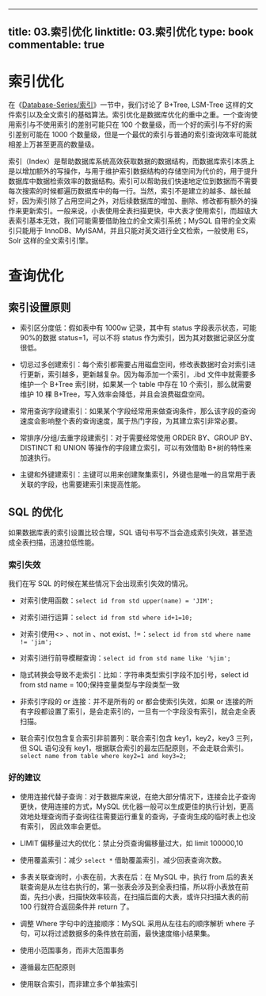 
---
title: 03.索引优化
linktitle: 03.索引优化
type: book
commentable: true
---

# 索引优化

在《[Database-Series/索引](https://github.com/wx-chevalier/Database-Series?q=)》一节中，我们讨论了 B+Tree, LSM-Tree 这样的文件索引以及全文索引的基础算法。索引优化是数据库优化的重中之重。一个查询使用索引与不使用索引的差别可能只在 100 个数量级，而一个好的索引与不好的索引差别可能在 1000 个数量级，但是一个最优的索引与普通的索引查询效率可能就相差上万甚至更高的数量级。

索引（Index）是帮助数据库系统高效获取数据的数据结构，而数据库索引本质上是以增加额外的写操作，与用于维护索引数据结构的存储空间为代价的，用于提升数据库中数据检索效率的数据结构。索引可以帮助我们快速地定位到数据而不需要每次搜索的时候都遍历数据库中的每一行。当然，索引不是建立的越多、越长越好，因为索引除了占用空间之外，对后续数据库的增加、删除、修改都有额外的操作来更新索引。一般来说，小表使用全表扫描更快，中大表才使用索引，而超级大表索引基本无效，我们可能需要借助独立的全文索引系统；MySQL 自带的全文索引只能用于 InnoDB、MyISAM，并且只能对英文进行全文检索，一般使用 ES，Solr 这样的全文索引引擎。

# 查询优化

## 索引设置原则

- 索引区分度低：假如表中有 1000w 记录，其中有 status 字段表示状态，可能 90%的数据 status=1，可以不将 status 作为索引，因为其对数据记录区分度很低。

- 切忌过多创建索引：每个索引都需要占用磁盘空间，修改表数据时会对索引进行更新，索引越多，更新越复杂。因为每添加一个索引，.ibd 文件中就需要多维护一个 B+Tree 索引树，如果某一个 table 中存在 10 个索引，那么就需要维护 10 棵 B+Tree，写入效率会降低，并且会浪费磁盘空间。

- 常用查询字段建索引：如果某个字段经常用来做查询条件，那么该字段的查询速度会影响整个表的查询速度，属于热门字段，为其建立索引非常必要。

- 常排序/分组/去重字段建索引：对于需要经常使用 ORDER BY、GROUP BY、DISTINCT 和 UNION 等操作的字段建立索引，可以有效借助 B+树的特性来加速执行。

- 主键和外键建索引：主键可以用来创建聚集索引，外键也是唯一的且常用于表关联的字段，也需要建索引来提高性能。

## SQL 的优化

如果数据库表的索引设置比较合理，SQL 语句书写不当会造成索引失效，甚至造成全表扫描，迅速拉低性能。

### 索引失效

我们在写 SQL 的时候在某些情况下会出现索引失效的情况。

- 对索引使用函数：`select id from std upper(name) = 'JIM';`

- 对索引进行运算：`select id from std where id+1=10;`

- 对索引使用<> 、not in 、not exist、!=：`select id from std where name != 'jim';`

- 对索引进行前导模糊查询：`select id from std name like '%jim';`

- 隐式转换会导致不走索引：比如：字符串类型索引字段不加引号，select id from std name = 100;保持变量类型与字段类型一致

- 非索引字段的 or 连接：并不是所有的 or 都会使索引失效，如果 or 连接的所有字段都设置了索引，是会走索引的，一旦有一个字段没有索引，就会走全表扫描。

- 联合索引仅包含复合索引非前置列：联合索引包含 key1，key2，key3 三列，但 SQL 语句没有 key1，根据联合索引的最左匹配原则，不会走联合索引。`select name from table where key2=1 and key3=2;`

### 好的建议

- 使用连接代替子查询：对于数据库来说，在绝大部分情况下，连接会比子查询更快，使用连接的方式，MySQL 优化器一般可以生成更佳的执行计划，更高效地处理查询而子查询往往需要运行重复的查询，子查询生成的临时表上也没有索引， 因此效率会更低。

- LIMIT 偏移量过大的优化：禁止分页查询偏移量过大，如 limit 100000,10

- 使用覆盖索引：减少 `select *` 借助覆盖索引，减少回表查询次数。

- 多表关联查询时，小表在前，大表在后：在 MySQL 中，执行 from 后的表关联查询是从左往右执行的，第一张表会涉及到全表扫描，所以将小表放在前面，先扫小表，扫描快效率较高，在扫描后面的大表，或许只扫描大表的前 100 行就符合返回条件并 return 了。

- 调整 Where 字句中的连接顺序：MySQL 采用从左往右的顺序解析 where 子句，可以将过滤数据多的条件放在前面，最快速度缩小结果集。

- 使用小范围事务，而非大范围事务

- 遵循最左匹配原则

- 使用联合索引，而非建立多个单独索引

    